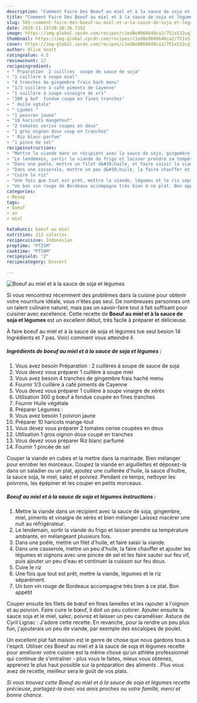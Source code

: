 ```yaml
---
description: "Comment Faire Des Boeuf au miel et à la sauce de soja et légumes"
title: "Comment Faire Des Boeuf au miel et à la sauce de soja et légumes"
slug: 565-comment-faire-des-boeuf-au-miel-et-a-la-sauce-de-soja-et-legumes
date: 2020-11-15T20:30:36.735Z
image: https://img-global.cpcdn.com/recipes/c1ed8e9060640ca2/751x532cq70/boeuf-au-miel-et-a-la-sauce-de-soja-et-legumes-photo-principale-de-la-recette.jpg
thumbnail: https://img-global.cpcdn.com/recipes/c1ed8e9060640ca2/751x532cq70/boeuf-au-miel-et-a-la-sauce-de-soja-et-legumes-photo-principale-de-la-recette.jpg
cover: https://img-global.cpcdn.com/recipes/c1ed8e9060640ca2/751x532cq70/boeuf-au-miel-et-a-la-sauce-de-soja-et-legumes-photo-principale-de-la-recette.jpg
author: Olive Scott
ratingvalue: 4.5
reviewcount: 12
recipeingredient:
- " Prparation  2 cuillres  soupe de sauce de soja"
- "1 cuillère à soupe miel"
- "4 tranches de gingembre frais hach menu"
- "1/3 cuillère à café piments de Cayenne"
- "1 cuillère à soupe vinaigre de xrs"
- "300 g buf  fondue coupe en fines tranches"
- " Huile vgtale"
- " Lgumes "
- "1 poivron jaune"
- "10 haricots mangetout"
- "2 tomates cerise coupes en deux"
- "1 gros oignon doux coup en tranches"
- " Riz blanc parfum"
- "1 pince de sel"
recipeinstructions:
- "Mettre la viande dans un récipient avec la sauce de soja, gingembre, miel, piments et vinaigre de xérès et bien mélanger Laissez macérer une nuit au réfrigérateur."
- "Le lendemain, sortir la viande du frigo et laisser prendre sa température ambiante, en mélangeant plusieurs fois."
- "Dans une poêle, mettre un filet d&#39;huile, et faire saisir la viande."
- "Dans une casserole, mettre un peu d&#39;huile, la faire chauffer et ajouter les légumes et oignons avec une pincée de sel et les faire sauter sur feu vif, puis ajouter un peu d&#39;eau et continuer la cuisson sur feu doux."
- "Cuire le riz"
- "Une fois que tout est prêt, mettre la viande, légumes et le riz séparément."
- "Un bon vin rouge de Bordeaux accompagne très bien à ce plat. Bon appétit"
categories:
- Resep
tags:
- boeuf
- au
- miel

katakunci: boeuf au miel 
nutrition: 213 calories
recipecuisine: Indonesian
preptime: "PT25M"
cooktime: "PT59M"
recipeyield: "2"
recipecategory: Dessert

---
```



![Boeuf au miel et à la sauce de soja et légumes](https://img-global.cpcdn.com/recipes/c1ed8e9060640ca2/751x532cq70/boeuf-au-miel-et-a-la-sauce-de-soja-et-legumes-photo-principale-de-la-recette.jpg)

Si vous rencontrez récemment des problèmes dans la cuisine pour obtenir votre nourriture idéale, vous n'êtes pas seul. De nombreuses personnes ont un talent culinaire naturel, mais pas un savoir-faire tout à fait suffisant pour cuisiner avec excellence. Cette recette de <strong> Boeuf au miel et à la sauce de soja et légumes </strong> est un excellent début, très facile à préparer et délicieuse.

<!--inarticleads1-->

À faire boeuf au miel et à la sauce de soja et légumes tue seul besion 14 Ingrédients et 7 pas. Voici comment vous atteindre il.

##### Ingrédients de boeuf au miel et à la sauce de soja et légumes :

1. Vous avez besoin  Préparation : 2 cuillères à soupe de sauce de soja
1. Vous devez vous préparer 1 cuillère à soupe miel
1. Vous avez besoin 4 tranches de gingembre frais haché menu
1. Fournir 1/3 cuillère à café piments de Cayenne
1. Vous devez vous préparer 1 cuillère à soupe vinaigre de xérès
1. Utilisation 300 g bœuf à fondue coupée en fines tranches
1. Fournir  Huile végétale
1. Préparer  Légumes :
1. Vous avez besoin 1 poivron jaune
1. Préparer 10 haricots mange-tout
1. Vous devez vous préparer 2 tomates cerise coupées en deux
1. Utilisation 1 gros oignon doux coupé en tranches
1. Vous devez vous préparer  Riz blanc parfumé
1. Fournir 1 pincée de sel


Couper la viande en cubes et la mettre dans la marinade. Bien mélanger pour enrober les morceaux. Coupez la viande en aiguillettes et déposez-la dans un saladier ou un plat, ajoutez une cuillerée d&#39;huile, la sauce d&#39;huître, la sauce soja, le miel, salez et poivrez. Pendant ce temps, nettoyer les poivrons, les épépiner et les couper en petits morceaux. 

<!--inarticleads2-->

##### Boeuf au miel et à la sauce de soja et légumes instructions :

1. Mettre la viande dans un récipient avec la sauce de soja, gingembre, miel, piments et vinaigre de xérès et bien mélanger Laissez macérer une nuit au réfrigérateur.
1. Le lendemain, sortir la viande du frigo et laisser prendre sa température ambiante, en mélangeant plusieurs fois.
1. Dans une poêle, mettre un filet d&#39;huile, et faire saisir la viande.
1. Dans une casserole, mettre un peu d&#39;huile, la faire chauffer et ajouter les légumes et oignons avec une pincée de sel et les faire sauter sur feu vif, puis ajouter un peu d&#39;eau et continuer la cuisson sur feu doux.
1. Cuire le riz
1. Une fois que tout est prêt, mettre la viande, légumes et le riz séparément.
1. Un bon vin rouge de Bordeaux accompagne très bien à ce plat. Bon appétit


Couper ensuite les filets de bœuf en fines lamelles et les rajouter à l&#39;oignon et au poivron. Faire cuire le bœuf, il doit un peu colorer. Ajouter ensuite la sauce soja et le miel, salez, poivrez et laisser un peu caraméliser. Astuce de Cyril Lignac : J&#39;adore cette recette. En revanche, pour la rendre un peu plus fun, j&#39;ajouterais un peu de viande, par exemple des escalopes de poulet. 

<!--inarticleads1-->

<p>
Un excellent plat fait maison est le genre de chose que nous gardons tous à l'esprit. Utiliser ces Boeuf au miel et à la sauce de soja et légumes recette pour améliorer votre cuisine est la même chose qu'un athlète professionnel qui continue de s'entraîner - plus vous le faites, mieux vous obtenez, apprenez le plus haut possible sur la préparation des aliments . Plus vous avez de recette, meilleur sera le goût de vos plats.
</p>

<p>
<i>Si vous trouvez cette Boeuf au miel et à la sauce de soja et légumes recette précieuse, partagez-la avec vos amis proches ou votre famille, merci et bonne chance.</i>
</p>
